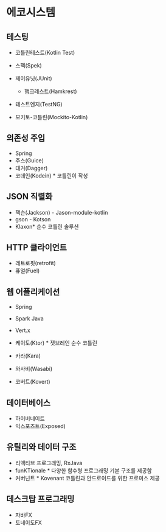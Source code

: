 # 에코시스템

## 테스팅
- 코틀린테스트(Kotlin Test)
- 스펙(Spek)

- 제이유닛(JUnit) 
    - 햄크레스트(Hamkrest)
- 테스트엔지(TestNG)
- 모키토-코틀린(Mockito-Kotlin)

## 의존성 주입
- Spring
- 주스(Guice)
- 대거(Dagger)
- 코데인(Kodein) * 코틀린이 작성

## JSON 직렬화
- 잭슨(Jackson) - Jason-module-kotlin
- gson - Kotson
- Klaxon* 순수 코틀린 솔루션

## HTTP 클라이언트
- 레트로핏(retrofit)
- 퓨얼(Fuel)

## 웹 어플리케이션
- Spring
- Spark Java
- Vert.x

- 케이토(Ktor) * 젯브레인 순수 코틀린
- 카라(Kara)
- 와사비(Wasabi)
- 코버트(Kovert)

## 데이터베이스
- 하이버네이트
- 익스포즈트(Exposed)

## 유틸리와 데이터 구조
- 리액티브 프로그래밍, RxJava
- funKTionale * 다양한 함수형 프로그래밍 기본 구조를 제공함
- 커버넌트 * Kovenant 코틀린과 안드로이드를 위한 프로미스 제공

## 데스크탑 프로그래밍
- 자바FX
- 토네이도FX

